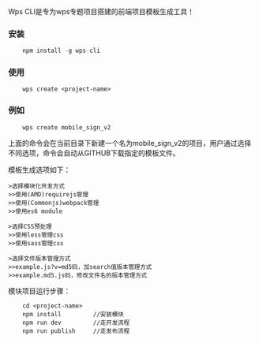 Wps CLI是专为wps专题项目搭建的前端项目模板生成工具！


### 安装

``` javascript
    npm install -g wps-cli
```

### 使用

```
    wps create <project-name>
```

### 例如

```
    wps create mobile_sign_v2
```
上面的命令会在当前目录下新建一个名为mobile_sign_v2的项目，用户通过选择不同选项，命令会自动从GITHUB下载指定的模板文件。

模板生成选项如下：

    >选择模块化开发方式
    >>使用(AMD)requirejs管理
    >>使用(Commonjs)webpack管理
    >>使用es6 module

    >选择CSS预处理
    >>使用less管理css
    >>使用sass管理css

    >选择文件版本管理方式
    >>example.js?v=md5码，加search值版本管理方式
    >>example.md5.js码，修改文件名的版本管理方式

模块项目运行步骤：

```
    cd <project-name>
    npm install         //安装模块
    npm run dev         //走开发流程
    npm run publish     //走发布流程
```
